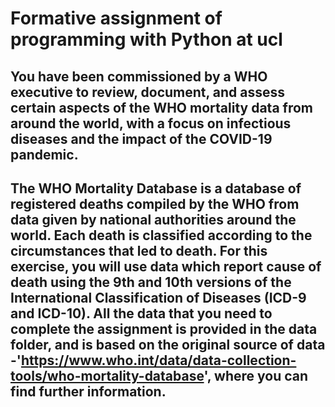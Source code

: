 #                         Formative assignment of programming with Python at ucl
##  You have been commissioned by a WHO executive to review, document, and assess certain aspects of the WHO mortality data from around the world, with a focus on infectious diseases and the impact of the COVID-19 pandemic.
##  The WHO Mortality Database is a database of registered deaths compiled by the WHO from data given by national authorities around the world. Each death is classified according to the circumstances that led to death. For this exercise, you will use data which report cause of death using the 9th and 10th versions of the International Classification of Diseases (ICD-9 and ICD-10). All the data that you need to complete the assignment is provided in the data folder, and is based on the original source of data -'https://www.who.int/data/data-collection-tools/who-mortality-database', where you can find further information.
